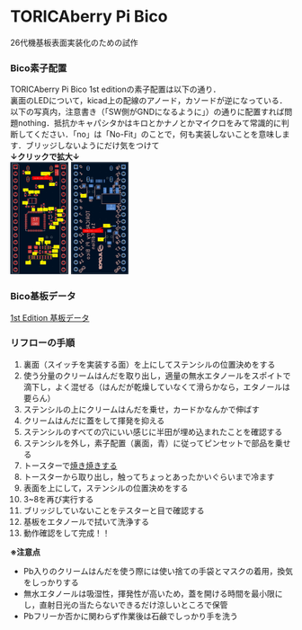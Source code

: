 # TORICAberry Pi Bico
26代機基板表面実装化のための試作  
### Bico素子配置
TORICAberry Pi Bico  1st editionの素子配置は以下の通り．  
裏面のLEDについて，kicad上の配線のアノード，カソードが逆になっている．以下の写真内，注意書き（「SW側がGNDになるように」）の通りに配置すれば問題nothing．抵抗かキャパシタかはキロとかナノとかマイクロをみて常識的に判断してください．「no」は「No-Fit」のことで，何も実装しないことを意味します．ブリッジしないようにだけ気をつけて  
**↓クリックで拡大↓**  
<img src="images/Bico 素子配置front.png" height="200px">
<img src="images/Bico 素子配置back.png" height="200px">  

### Bico基板データ
[1st Edition 基板データ](kicad_data/1stedition)

### リフローの手順
1. 裏面（スイッチを実装する面）を上にしてステンシルの位置決めをする
2. 使う分量のクリームはんだを取り出し，適量の無水エタノールをスポイトで滴下し，よく混ぜる（はんだが乾燥していなくて滑らかなら，エタノールは要らん）
3. ステンシルの上にクリームはんだを乗せ，カードかなんかで伸ばす
4. クリームはんだに蓋をして揮発を抑える
5. ステンシルのすべての穴にいい感じに半田が埋め込まれたことを確認する
6. ステンシルを外し，素子配置（裏面，青）に従ってピンセットで部品を乗せる
7. トースターで[焼き焼きする](https://github.com/yoshi-a2/Reflow_toaster)
8. トースターから取り出し，触ってちょっとあったかいぐらいまで冷ます
9. 表面を上にして，ステンシルの位置決めをする
10. 3~8を再び実行する
11. ブリッジしていないことをテスターと目で確認する
12. 基板をエタノールで拭いて洗浄する
13. 動作確認をして完成！！

**※注意点**
- Pb入りのクリームはんだを使う際には使い捨ての手袋とマスクの着用，換気をしっかりする
- 無水エタノールは吸湿性，揮発性が高いため，蓋を開ける時間を最小限にし，直射日光の当たらないできるだけ涼しいところで保管
- Pbフリーか否かに関わらず作業後は石鹸でしっかり手を洗う
